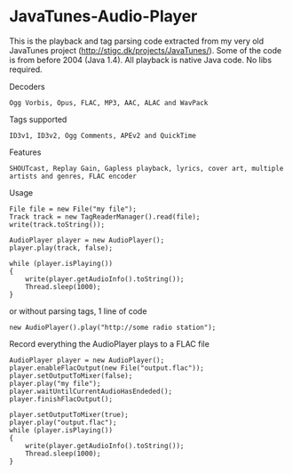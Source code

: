 # JavaTunes-Audio-Player
This is the playback and tag parsing code extracted from my very old JavaTunes project (http://stigc.dk/projects/JavaTunes/). Some of the code is from before 2004 (Java 1.4). All playback is native Java code. No libs required.

Decoders

	Ogg Vorbis, Opus, FLAC, MP3, AAC, ALAC and WavPack

Tags supported

	ID3v1, ID3v2, Ogg Comments, APEv2 and QuickTime

Features

	SHOUTcast, Replay Gain, Gapless playback, lyrics, cover art, multiple artists and genres, FLAC encoder

Usage

	File file = new File("my file");
	Track track = new TagReaderManager().read(file);
	write(track.toString());

	AudioPlayer player = new AudioPlayer();
	player.play(track, false);

	while (player.isPlaying())
	{
		write(player.getAudioInfo().toString());
		Thread.sleep(1000);
	}

or without parsing tags, 1 line of code

	new AudioPlayer().play("http://some radio station");

Record everything the AudioPlayer plays to a FLAC file

	AudioPlayer player = new AudioPlayer();
	player.enableFlacOutput(new File("output.flac"));
	player.setOutputToMixer(false);
	player.play("my file");
	player.waitUntilCurrentAudioHasEndeded();
	player.finishFlacOutput();

	player.setOutputToMixer(true); 
	player.play("output.flac");
	while (player.isPlaying()) 
	{
		write(player.getAudioInfo().toString());
		Thread.sleep(1000);
	}